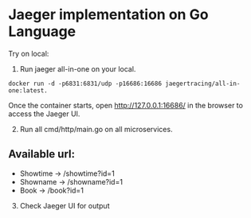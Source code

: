 # Jaeger implementation on Go Language

Try on local:
1. Run jaeger all-in-one on your local.

  ```
  docker run -d -p6831:6831/udp -p16686:16686 jaegertracing/all-in-one:latest.
  ```
  
  Once the container starts, open http://127.0.0.1:16686/ in the browser to access the Jaeger UI.

2. Run all cmd/http/main.go on all microservices.

Available url:
---
  - Showtime -> /showtime?id=1
  - Showname -> /showname?id=1
  - Book     -> /book?id=1

3. Check Jaeger UI for output


